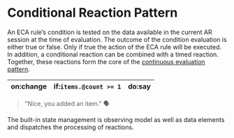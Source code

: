 # Conditional Reaction Pattern

An ECA rule’s condition is tested on the data available in the current AR session at the time of evaluation. The outcome of the condition evaluation is either true or false. Only if true the action of the ECA rule will be executed. In addition, a conditional reaction can be combined with a timed reaction. Together, these reactions form the core of the [continuous evaluation pattern](continous-evaluation.md).

| on:change	| if:`items.@count >= 1` | do:say | 
|---|---|---|
> "Nice, you added an item." 🗣

The built-in state management is observing model as well as data elements and dispatches the processing of reactions.